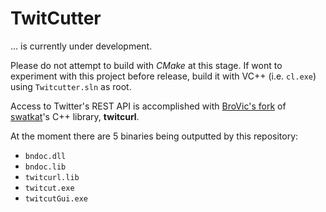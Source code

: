 # TwitCutter
... is currently under development.

Please do not attempt to build with *CMake* at this stage. If wont to experiment with this project before release, build it with VC++ (i.e. `cl.exe`) using `Twitcutter.sln` as root.  

Access to Twitter's REST API is accomplished with [BroVic's fork](https://github.com/BroVic/twitcurl) of [swatkat](https://github.com/swatkat)'s C++ library, **twitcurl**.

At the moment there are 5 binaries being outputted by this repository:

* `bndoc.dll`
* `bndoc.lib`
* `twitcurl.lib`
* `twitcut.exe`
* `twitcutGui.exe`
